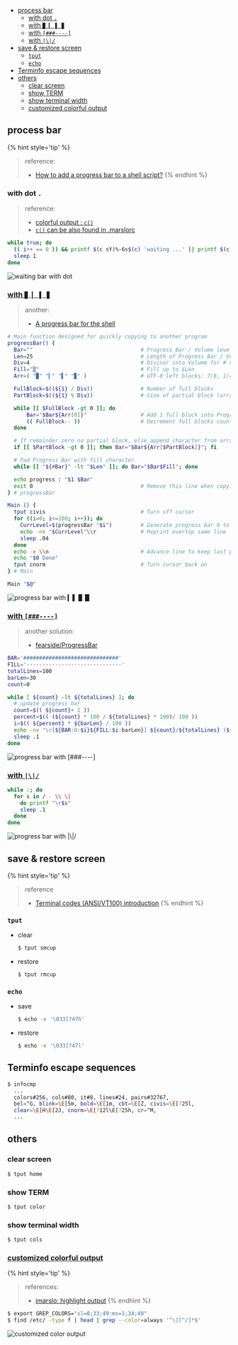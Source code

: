 <!-- START doctoc generated TOC please keep comment here to allow auto update -->
<!-- DON'T EDIT THIS SECTION, INSTEAD RE-RUN doctoc TO UPDATE -->

- [process bar](#process-bar)
  - [with dot `.`](#with-dot-)
  - [with `▉ ▎ ▌ ▊`](#with-%E2%96%89-%E2%96%8E-%E2%96%8C-%E2%96%8A)
  - [with `[###----]`](#with-----)
  - [with `|\|/`](#with-%5C)
- [save & restore screen](#save--restore-screen)
  - [`tput`](#tput)
  - [`echo`](#echo)
- [Terminfo escape sequences](#terminfo-escape-sequences)
- [others](#others)
  - [clear screen](#clear-screen)
  - [show TERM](#show-term)
  - [show terminal width](#show-terminal-width)
  - [customized colorful output](#customized-colorful-output)

<!-- END doctoc generated TOC please keep comment here to allow auto update -->


## process bar
{% hint style='tip' %}
> reference:
> - [How to add a progress bar to a shell script?](https://stackoverflow.com/questions/238073/how-to-add-a-progress-bar-to-a-shell-script)
{% endhint %}

### with dot `.`
> reference:
> - [colorful output : `c()`](https://raw.githubusercontent.com/ppo/bash-colors/master/bash-colors.sh)
> - [`c()` can be also found in .marslorc](https://github.com/marslo/mylinux/blob/master/confs/home/.marslo/.marslorc#L138)

```bash
while true; do
  (( i++ == 0 )) && printf $(c sY)%-6s$(c) 'waiting ...' || printf $(c sY)%s$(c) '.'
  sleep 1
done
```
![waiting bar with dot](../../screenshot/shell/shell-waiting-process-dot.gif)

### [with `▉ ▎ ▌ ▊`](https://stackoverflow.com/a/65532561/2940319)
> another:
> - [A progress bar for the shell](https://ownyourbits.com/2017/07/16/a-progress-bar-for-the-shell/)

```bash
# Main function designed for quickly copying to another program
progressBar() {
  Bar=""                                  # Progress Bar / Volume level
  Len=25                                  # Length of Progress Bar / Volume level
  Div=4                                   # Divisor into Volume for # of blocks
  Fill="▒"                                # Fill up to $Len
  Arr=( "▉" "▎" "▌" "▊" )                 # UTF-8 left blocks: 7/8, 1/4, 1/2, 3/4

  FullBlock=$((${1} / Div))               # Number of full blocks
  PartBlock=$((${1} % Div))               # Size of partial block (array index)

  while [[ $FullBlock -gt 0 ]]; do
      Bar="$Bar${Arr[0]}"                 # Add 1 full block into Progress Bar
      (( FullBlock-- ))                   # Decrement full blocks counter
  done

  # If remainder zero no partial block, else append character from array
  if [[ $PartBlock -gt 0 ]]; then Bar="$Bar${Arr[$PartBlock]}"; fi

  # Pad Progress Bar with fill character
  while [[ "${#Bar}" -lt "$Len" ]]; do Bar="$Bar$Fill"; done

  echo progress : "$1 $Bar"
  exit 0                                  # Remove this line when copying into program
} # progressBar

Main () {
  tput civis                              # Turn off cursor
  for ((i=0; i<=100; i++)); do
    CurrLevel=$(progressBar "$i")         # Generate progress bar 0 to 100
    echo -ne "$CurrLevel"\\r              # Reprint overtop same line
    sleep .04
  done
  echo -e \\n                             # Advance line to keep last progress
  echo "$0 Done"
  tput cnorm                              # Turn cursor back on
} # Main

Main "$@"
```
![progress bar with `▎▌ ▊ ▉`](../../screenshot/shell/shell-waiting-progress-bar2.gif)

### [with `[###----]`](https://stackoverflow.com/a/64932365/2940319)
> another solution:
> - [fearside/ProgressBar](https://github.com/fearside/ProgressBar/blob/master/progressbar.sh)

```bash
BAR='##############################'
FILL='------------------------------'
totalLines=100
barLen=30
count=0

while [ ${count} -lt ${totalLines} ]; do
  # update progress bar
  count=$(( ${count}+ 1 ))
  percent=$(( (${count} * 100 / ${totalLines} * 100)/ 100 ))
  i=$(( ${percent} * ${barLen} / 100 ))
  echo -ne "\r[${BAR:0:$i}${FILL:$i:barLen}] ${count}/${totalLines} (${percent}%)"
  sleep .1
done
```
![progress bar with `[###----]`](../../screenshot/shell/shell-waiting-progress-bar3.gif)

### [with `|\|/`](https://stackoverflow.com/a/3330834/2940319)
```bash
while :; do
  for s in / - \\ \|
    do printf "\r$s"
    sleep .1
  done
done
```
![progress bar with `|\|/`](../../screenshot/shell/shell-waiting-progress-bar4.gif)

## save & restore screen
{% hint style='tip' %}
> reference
> - [Terminal codes (ANSI/VT100) introduction](https://wiki.bash-hackers.org/scripting/terminalcodes)
{% endhint %}

### `tput`
- clear
  ```bash
  $ tput smcup
  ```
- restore
  ```bash
  $ tput rmcup
  ```

### `echo`
- save
  ```bash
  $ echo -e '\033[?47h'
  ```
- restore
  ```bash
  $ echo -e '\033[?47l'
  ```

## Terminfo escape sequences
```bash
$ infocmp
  ...
  colors#256, cols#80, it#8, lines#24, pairs#32767,
  bel=^G, blink=\E[5m, bold=\E[1m, cbt=\E[Z, civis=\E[?25l,
  clear=\E[H\E[2J, cnorm=\E[?12l\E[?25h, cr=^M,
  ...
```

## others
### clear screen
```bash
$ tput home
```

### show TERM
```bash
$ tput color
```

### show terminal width
```bash
$ tput cols
```

### [customized colorful output](https://unix.stackexchange.com/a/163781/29178)

{% hint style='tip' %}
> references:
> - [imarslo: highlight output](../../cheatsheet/tricky.html#highlight-output)
{% endhint %}

```bash
$ export GREP_COLORS="sl=0;33;49:ms=1;34;49"
$ find /etc/ -type f | head | grep --color=always '^\|[^/]*$'
```
![customized color output](../../screenshot/linux/colorful-tricky.png)

